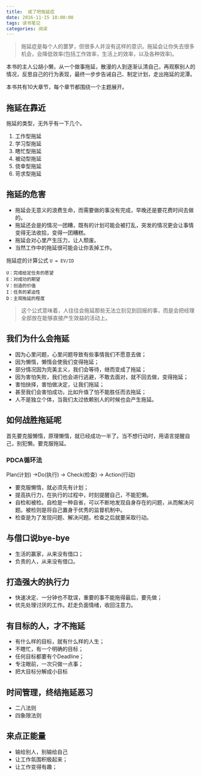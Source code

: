 ```yaml
---
title:  戒了吧拖延症
date: 2016-11-15 18:00:00
tags: 读书笔记
categories: 阅读
---
```


> 拖延症是每个人的噩梦，但很多人并没有这样的意识。拖延会让你失去很多机会，会降低效率(包括工作效率，生活上的效率，以及各种效率)。

本书的主人公胡小懒，从一个做事拖延，散漫的人到逐渐认清自己，再观察别人的情况，反思自己的行为表现，最终一步步告诫自己、制定计划，走出拖延的泥潭。

本书共有10大章节，每个章节都围绕一个主题展开。
## 拖延在靠近
拖延的类型，无外乎有一下几个。
1. 工作型拖延
2. 学习型拖延
3. 瞎忙型拖延
4. 被动型拖延
5. 侥幸型拖延
6. 苛求型拖延

## 拖延的危害
- 拖延会无意义的浪费生命，而需要做的事没有完成，早晚还是要花费时间去做的。
- 拖延还会是的情况一团糟，既有的计划可能会被打乱，突发的情况更会让事情变得无法收拾，变得一团糟糕。
- 拖延会对心里产生压力，让人颓废。
- 当然工作中的拖延很可能会让你丢掉工作。

拖延症的计算公式
`U = EV/ID` 

```
U：完成给定任务的愿望
E：对成功的期望
V：创造的价值
I：任务的紧迫性
D：主观拖延的程度
```

> 这个公式意味着，人往往会拖延那些无法立刻见到回报的事，而是会把经理全部放在能够直接产生效益的活动上。

## 我们为什么会拖延
- 因为心里问题，心里问题导致有些事情我们不愿意去做；
- 因为懒惰，懒惰会使我们变得拖延；
- 部分情况因为完美主义，我们会等待，继而变成了拖延；
- 因为害怕失败，我们也会进行逃避，不敢去面对，就不回去做，变得拖延；
- 害怕抉择，害怕做决定，让我们拖延；
- 甚至我们会害怕成功，比如升值了怕不能胜任而去拖延；
- 人不是独立个体，当我们太过依赖别人的时候也会产生拖延。

## 如何战胜拖延呢
首先要克服懒惰，原理懒惰，就已经成功一半了。当不想行动时，用语言提醒自己，别犯懒。要克服拖延。

### PDCA循环法
Plan(计划) -\>Do(执行) -\> Check(检查) -\> Action(行动)
- 要克服懒惰，就必须先有计划；
- 提高执行力，在执行的过程中，时刻提醒自己，不能犯懒。
- 自检和被检。自检是一种自省，可以不断地发现自身存在的问题，从而解决问题。被检则是将自己置身于优秀的监督机制中。
- 检查是为了发现问题、解决问题。检查之后就要采取行动。

## 与借口说bye-bye
- 生活的赢家，从来没有借口；
- 负责的人，从来没有借口。
## 打造强大的执行力
- 快速决定、一分钟也不耽误，重要的事不能拖得最后，要先做；
- 优先处理讨厌的工作。赶走负面情绪，收回注意力。
## 有目标的人，才不拖延
- 有什么样的目标，就有什么样的人生；
- 不瞎忙，有一个明确的目标；
- 任何目标都要有个Deadline；
- 专注眼前，一次只做一点事；
- 把大目标分解成小目标
## 时间管理，终结拖延恶习
- 二八法则
- 四象限法则
## 来点正能量
- 输给别人，别输给自己
- 让工作氛围积极起来；
- 让工作变得有趣；


